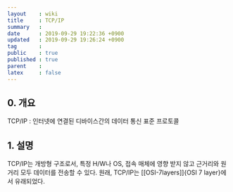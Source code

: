 ```yaml
---
layout    : wiki
title     : TCP/IP
summary   : 
date      : 2019-09-29 19:22:36 +0900
updated   : 2019-09-29 19:26:24 +0900
tag       : 
public    : true
published : true
parent    : 
latex     : false
---
```


## 0. 개요
TCP/IP : 인터넷에 연결된 디바이스간의 데이터 통신 표준 프로토콜

## 1. 설명
TCP/IP는 개방형 구조로서, 특정 H/W나 OS, 접속 매체에 영향 받지 않고 근거리와 원거리 모두 데이터를 전송할 수 있다.
원래, TCP/IP는 [[OSI-7layers]]{OSI 7 layer}에서 유래되었다.
